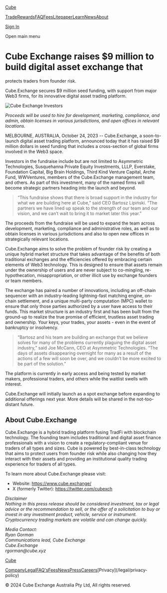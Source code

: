 [Cube](/ "Cube | The World's Fastest Crypto Exchange")

[Trade](/trade)[Rewards](/rewards)[FAQ](/faqs)[Fees](/fees)[Litepaper](/litepaper)[Learn](/learn)[News](/news)[About](/about)

[Sign In](/signin)

Open main menu

# Cube Exchange raises $9 million to build digital asset exchange that
protects traders from founder risk.

Cube.Exchange secures $9 million seed funding, with support from major Web3
firms, for its innovative digital asset trading platform.

![Cube Exchange
Investors](/_next/image?url=https%3A%2F%2Fcdn.sanity.io%2Fimages%2Ffegzy4pk%2Fproduction%2F9a6dec513c036833b8dbc451cdc897ba6deffedd-1920x1080.jpg&w=3840&q=75)

_Proceeds will be used to hire for development, marketing, compliance, and
admin, obtain licenses in various jurisdictions, and open offices in relevant
locations._

MELBOURNE, AUSTRALIA, October 24, 2023 -- Cube.Exchange, a soon-to-launch
digital asset trading platform, announced today that it has raised $9 million
dollars in seed funding that includes a cross-section of global firms involved
in the Web3 space.

Investors in the fundraise include but are not limited to Asymmetric
Technologies, Susquehanna Private Equity Investments, LLLP, Everstake,
Foundation Capital, Big Brain Holdings, Third Kind Venture Capital, Arche
Fund, WWVentures, members of the Cube.Exchange management team, and others. As
part of this investment, many of the named firms will become strategic
partners heading into the launch and beyond.

> “This fundraise shows that there is broad support in the industry for what
> we are building here at Cube,” said CEO Bartosz Lipiński. “The partners we
> have lined up speak to the strength of our team and our vision, and we can’t
> wait to bring it to market later this year.”

The proceeds from the fundraise will be used to expand the team across
development, marketing, compliance and administrative roles, as well as to
obtain licenses in various jurisdictions and also to open new offices in
strategically relevant locations.

Cube.Exchange aims to solve the problem of founder risk by creating a unique
hybrid market structure that takes advantage of the benefits of both
traditional exchanges and the efficiencies offered by embracing certain
elements of Web3 technology. This is designed to ensure that assets remain
under the ownership of users and are never subject to co-mingling, re-
hypothecation, misappropriation, or other illicit use by exchange founders or
team members.

The exchange has paired a number of innovations, including an off-chain
sequencer with an industry-leading lightning-fast matching engine, on-chain
settlement, and a unique multi-party computation (MPC) wallet to ensure that
only those parties authorized by a user have access to their funds. This
market structure is an industry first and has been built from the ground-up to
realize the true promise of efficient, trustless asset trading and ownership.
Your keys, your trades, your assets - even in the event of bankruptcy or
insolvency.

> “Bartosz and his team are building an exchange that we believe solves for
> many of the problems currently plaguing the digital asset industry,” said
> Joe McCann, CEO at Asymmetric Technologies. “The days of assets disappearing
> overnight for many as a result of the actions of a few will soon be over,
> and we couldn’t be more excited to be part of the solution.”

The platform is currently in early access and being tested by market makers,
professional traders, and others while the waitlist swells with interest.

Cube.Exchange will initially launch as a spot exchange before expanding to
additional offerings next year. More details will be shared in the not-too-
distant future.

## About Cube.Exchange

Cube.Exchange is a hybrid trading platform fusing TradFi with blockchain
technology. The founding team includes traditional and digital asset finance
professionals with a vision to create a regulatory-compliant venue for traders
of all types and sizes. Cube is powered by best-in-class technology that aims
to protect users from founder risk while also changing how they interact with
their assets and providing an institutional quality trading experience for
traders of all types.

To learn more about Cube.Exchange please visit:

  * Website: <https://www.cube.exchange/>
  * X (formerly Twitter): <https://twitter.com/cubexch>

_Disclaimer  
Nothing in this press release should be considered investment, tax or legal
advice or the recommendation to sell, or the offer of a solicitation to buy or
invest in any investment product, vehicle, service or instrument.
Cryptocurrency trading markets are volatile and can change quickly._

_Media Contact:  
Ryan Gorman  
Communications lead, Cube Exchange  
Cube.Exchange  
rgorman@cube.xyz_

[Cube](/ "Cube | The World's Fastest Crypto Exchange")

[Company](/company)[Legal](/legal)[FAQ's](/faqs)[Fees](/fees)[News](/news)[Press](/press)[Careers](https://www.linkedin.com/company/cubexch/jobs)[Privacy](/legal/privacy-
policy)

[](https://www.twitter.com/cubexch)[](https://www.instagram.com/cubexch/)[](https://www.linkedin.com/company/cubexch)[](https://www.youtube.com/@cubexch)

© 2024 Cube Exchange Australia Pty Ltd, All rights reserved.

